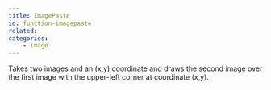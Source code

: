 ```yaml
---
title: ImagePaste
id: function-imagepaste
related:
categories:
    - image
---
```


Takes two images and an (x,y) coordinate and draws the second image over the first image with the upper-left corner at coordinate (x,y).
